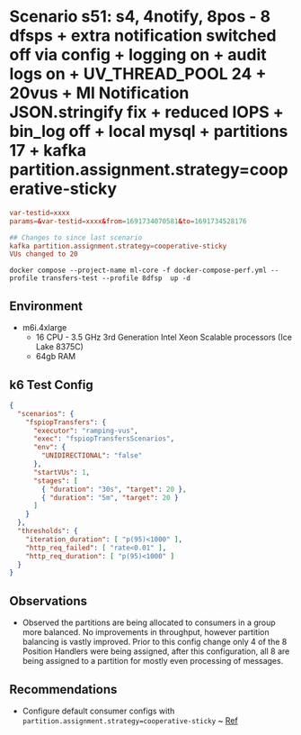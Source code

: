 # Scenario s51: s4, 4notify, 8pos - 8 dfsps + extra notification switched off via config + logging on + audit logs on + UV_THREAD_POOL 24 + 20vus + Ml Notification JSON.stringify fix + reduced IOPS + bin_log off + local mysql + partitions 17 + kafka partition.assignment.strategy=cooperative-sticky

```conf
var-testid=xxxx
params=&var-testid=xxxx&from=1691734070581&to=1691734528176

## Changes to since last scenario
kafka partition.assignment.strategy=cooperative-sticky
VUs changed to 20
```

```
docker compose --project-name ml-core -f docker-compose-perf.yml --profile transfers-test --profile 8dfsp  up -d
```

## Environment

- m6i.4xlarge
  - 16 CPU - 3.5 GHz 3rd Generation Intel Xeon Scalable processors (Ice Lake 8375C)
  - 64gb RAM

## k6 Test Config

```json
{
  "scenarios": {
    "fspiopTransfers": {
      "executor": "ramping-vus",
      "exec": "fspiopTransfersScenarios",
      "env": {
        "UNIDIRECTIONAL": "false"
      },
      "startVUs": 1,
      "stages": [
        { "duration": "30s", "target": 20 },
        { "duration": "5m", "target": 20 }
      ]
    }
  },
  "thresholds": {
    "iteration_duration": [ "p(95)<1000" ],
    "http_req_failed": [ "rate<0.01" ],
    "http_req_duration": [ "p(95)<1000" ]
  }
}
```

## Observations

- Observed the partitions are being allocated to consumers in a group more balanced. No improvements in throughput, however partition balancing is vastly improved. Prior to this config change only 4 of the 8 Position Handlers were being assigned, after this configuration, all 8 are being assigned to a partition for mostly even processing of messages.

## Recommendations

- Configure default consumer configs with `partition.assignment.strategy=cooperative-sticky` ~ [Ref](https://github.com/confluentinc/librdkafka/blob/master/CONFIGURATION.md#:~:text=partition.assignment.strategy)
